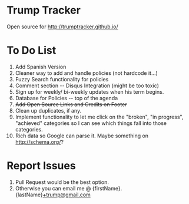 # Trump Tracker
Open source for http://trumptracker.github.io/

# To Do List
1. Add Spanish Version
2. Cleaner way to add and handle policies (not hardcode it...)
3. Fuzzy Search functionality for policies
4. Comment section -- Disqus Integration (might be too toxic)
5. Sign up for weekly/ bi-weekly updates when his term begins.
6. Database for Policies -- top of the agenda
7. ~~Add Open Source Links and Credits on Footer~~
8. Clean up duplicates, if any.
9. Implement functionality to let me click on the "broken", "in progress", "achieved" categories so I can see which things fall into those categories.
10. Rich data so Google can parse it. Maybe something on http://schema.org/?

# Report Issues
1. Pull Request would be the best option.
2. Otherwise you can email me @ {firstName}.{lastName}+trump@gmail.com